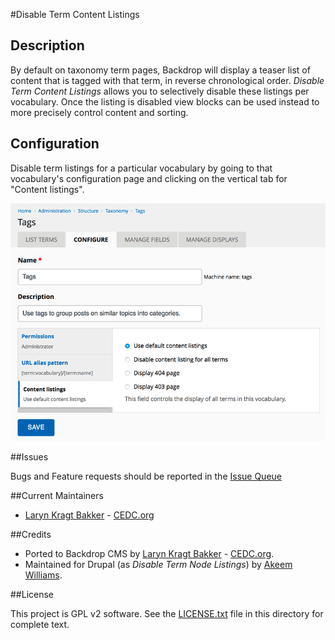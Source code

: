 #Disable Term Content Listings

## Description

By default on taxonomy term pages, Backdrop will display a teaser list of 
content that is tagged with that term, in reverse chronological order. 
*Disable Term Content Listings* allows you to selectively disable these listings 
per vocabulary. Once the listing is disabled view blocks  can be used instead
to more precisely control content and sorting.

## Configuration

Disable term listings for a particular vocabulary by going to that vocabulary's
configuration page and clicking on the vertical tab for "Content listings".

![Disable Term Content Listings](https://github.com/backdrop-contrib/disable_term_node_listings/blob/1.x-1.x/images/disable_term_node_listings.png "Disable Term Content Listings")


##Issues

Bugs and Feature requests should be reported in the
[Issue Queue](https://github.com/backdrop-contrib/disable_term_node_listings/issues)

##Current Maintainers

- [Laryn Kragt Bakker](https://github.com/laryn) - [CEDC.org](https://cedc.org)

##Credits

- Ported to Backdrop CMS by [Laryn Kragt Bakker](https://github.com/laryn) - [CEDC.org](https://cedc.org).
- Maintained for Drupal (as *Disable Term Node Listings*) by [Akeem Williams](https://www.drupal.org/u/akeemw).

##License

This project is GPL v2 software. See the 
[LICENSE.txt](https://github.com/backdrop-contrib/disable_term_node_listings/blob/1.x-1.x/LICENSE.txt) 
file in this directory for complete text.
